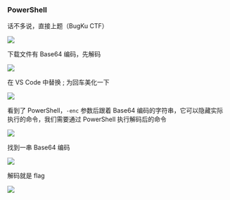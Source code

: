 ### PowerShell

话不多说，直接上题（BugKu CTF）

![](https://pic1.imgdb.cn/item/679516c8d0e0a243d4f7f8a7.jpg)

下载文件有 Base64 编码，先解码

![](https://pic1.imgdb.cn/item/679516dbd0e0a243d4f7f8ab.jpg)

在 VS Code 中替换 ; 为回车美化一下

![](https://pic1.imgdb.cn/item/679516f3d0e0a243d4f7f8ac.jpg)

看到了 PowerShell，`-enc` 参数后跟着 Base64 编码的字符串，它可以隐藏实际执行的命令，我们需要通过 PowerShell 执行解码后的命令

![](https://pic1.imgdb.cn/item/67951717d0e0a243d4f7f8ae.jpg)

找到一串 Base64 编码

![](https://pic1.imgdb.cn/item/67951752d0e0a243d4f7f8b5.jpg)

解码就是 flag

![](https://pic1.imgdb.cn/item/6795175dd0e0a243d4f7f8b6.jpg)